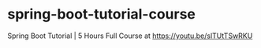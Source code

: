 # spring-boot-tutorial-course
Spring Boot Tutorial | 5 Hours Full Course at https://youtu.be/slTUtTSwRKU
